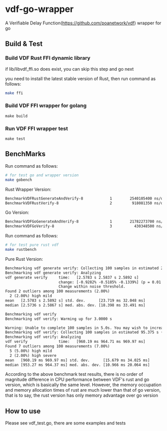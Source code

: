 # vdf-go-wrapper
A Verifiable Delay Function(https://github.com/poanetwork/vdf) wrapper for go


## Build & Test

### Build VDF Rust FFI dynamic library

if lib/libvdf_ffi.so does exist, you can skip this step and go next

you need to install the latest stable version of Rust, then run command as follows:

```bash
make ffi
```

### Build VDF FFI wrapper for golang

```
make build
```

### Run VDF FFI wrapper test

```
make test
```

## BenchMarks

Run command as follows:

```bash
# for test go and wrapper version
make gobench
```

Rust Wrapper Version:

```txt
BenchmarkVDFRustGenerateAndVerify-8            1        2540105400 ns/op            2424 B/op         11 allocs/op
BenchmarkVDFRustVerify-8                       2         918081350 ns/op             640 B/op          3 allocs/op
```

Go Version:

```txt
BenchmarkVDFGoGenerateAndVerify-8              1        21782273700 ns/op       22599506944 B/op        221367368 allocs/op
BenchmarkVDFGoVerify-8                         3          430348500 ns/op           95602450 B/op          946134 allocs/op
```

Run command as follows:

```bash
# for test pure rust vdf
make rustbench
```

Pure Rust Version:

```txt
Benchmarking vdf generate verify: Collecting 100 samples in estimated 254.63 s (100 iterations)
Benchmarking vdf generate verify: Analyzing
vdf generate verify     time:   [2.5783 s 2.5837 s 2.5892 s]
                        change: [-0.9282% -0.5185% -0.1339%] (p = 0.01 < 0.05)
                        Change within noise threshold.
Found 2 outliers among 100 measurements (2.00%)
  2 (2.00%) high mild
mean   [2.5783 s 2.5892 s] std. dev.      [23.719 ms 32.048 ms]
median [2.5736 s 2.5867 s] med. abs. dev. [18.398 ms 33.491 ms]

Benchmarking vdf verify
Benchmarking vdf verify: Warming up for 3.0000 s

Warning: Unable to complete 100 samples in 5.0s. You may wish to increase target time to 95.4s, or reduce sample count to 10.
Benchmarking vdf verify: Collecting 100 samples in estimated 95.375 s (100 iterations)
Benchmarking vdf verify: Analyzing
vdf verify              time:   [960.19 ms 964.71 ms 969.97 ms]
Found 7 outliers among 100 measurements (7.00%)
  5 (5.00%) high mild
  2 (2.00%) high severe
mean   [960.19 ms 969.97 ms] std. dev.      [15.679 ms 34.025 ms]
median [953.27 ms 964.37 ms] med. abs. dev. [10.966 ms 20.064 ms]
```

According to the above benchmark test results, there is no order of magnitude difference in CPU performance between VDF's rust and go version, which is basically the same level. However, the memory occupation and memory allocation times of rust are much lower than that of go version, that is to say, the rust version has only memory advantage over go version

## How to use 

Please see vdf_test.go, there are some examples and tests